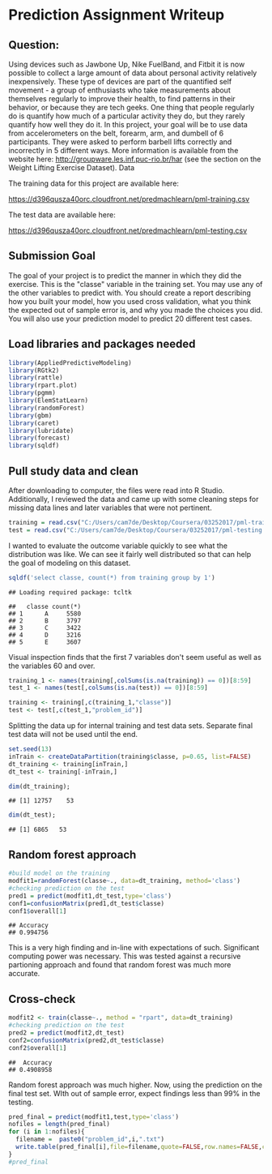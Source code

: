 # Prediction Assignment Writeup
## Question:

Using devices such as Jawbone Up, Nike FuelBand, and Fitbit it is now possible to collect a large amount of data about personal activity relatively inexpensively. These type of devices are part of the quantified self movement - a group of enthusiasts who take measurements about themselves regularly to improve their health, to find patterns in their behavior, or because they are tech geeks. One thing that people regularly do is quantify how much of a particular activity they do, but they rarely quantify how well they do it. In this project, your goal will be to use data from accelerometers on the belt, forearm, arm, and dumbell of 6 participants. They were asked to perform barbell lifts correctly and incorrectly in 5 different ways. More information is available from the website here: http://groupware.les.inf.puc-rio.br/har (see the section on the Weight Lifting Exercise Dataset).
Data

The training data for this project are available here:

https://d396qusza40orc.cloudfront.net/predmachlearn/pml-training.csv

The test data are available here:

https://d396qusza40orc.cloudfront.net/predmachlearn/pml-testing.csv

## Submission Goal

The goal of your project is to predict the manner in which they did the exercise. This is the "classe" variable in the training set. You may use any of the other variables to predict with. You should create a report describing how you built your model, how you used cross validation, what you think the expected out of sample error is, and why you made the choices you did. You will also use your prediction model to predict 20 different test cases.

## Load libraries and packages needed


```r
library(AppliedPredictiveModeling)
library(RGtk2)
library(rattle)
library(rpart.plot)
library(pgmm)
library(ElemStatLearn)
library(randomForest)
library(gbm)
library(caret)
library(lubridate)
library(forecast)
library(sqldf)
```

## Pull study data and clean

After downloading to computer, the files were read into R Studio. Additionally, I reviewed the data and came up with some cleaning steps for missing data lines and later variables that were not pertinent.


```r
training = read.csv("C:/Users/cam7de/Desktop/Coursera/03252017/pml-training.csv",na.strings=c("NA","#DIV/0!",""))
test = read.csv("C:/Users/cam7de/Desktop/Coursera/03252017/pml-testing.csv",na.strings=c("NA","#DIV/0!",""))
```

I wanted to evaluate the outcome variable quickly to see what the distribution was like. We can see it fairly well distributed so that can help the goal of modeling on this dataset.


```r
sqldf('select classe, count(*) from training group by 1')
```

```
## Loading required package: tcltk
```

```
##   classe count(*)
## 1      A     5580
## 2      B     3797
## 3      C     3422
## 4      D     3216
## 5      E     3607
```

Visual inspection finds that the first 7 variables don't seem useful as well as the variables 60 and over.


```r
training_1 <- names(training[,colSums(is.na(training)) == 0])[8:59]
test_1 <- names(test[,colSums(is.na(test)) == 0])[8:59]

training <- training[,c(training_1,"classe")]
test <- test[,c(test_1,"problem_id")]
```

Splitting the data up for internal training and test data sets. Separate final test data will not be used until the end.


```r
set.seed(13)
inTrain <- createDataPartition(training$classe, p=0.65, list=FALSE)
dt_training <- training[inTrain,]
dt_test <- training[-inTrain,]

dim(dt_training); 
```

```
## [1] 12757    53
```

```r
dim(dt_test);
```

```
## [1] 6865   53
```

## Random forest approach


```r
#build model on the training
modfit1=randomForest(classe~., data=dt_training, method='class')
#checking prediction on the test
pred1 = predict(modfit1,dt_test,type='class') 
conf1=confusionMatrix(pred1,dt_test$classe)
conf1$overall[1]
```

```
## Accuracy 
## 0.994756
```

This is a very high finding and in-line with expectations of such. Significant computing power was necessary. This was tested against a recursive partioning approach and found that random forest was much more accurate.

## Cross-check


```r
modfit2 <- train(classe~., method = "rpart", data=dt_training)
#checking prediction on the test
pred2 = predict(modfit2,dt_test)
conf2=confusionMatrix(pred2,dt_test$classe)
conf2$overall[1]
```

```
##  Accuracy 
## 0.4908958
```

Random forest approach was much higher. Now, using the prediction on the final test set. WIth out of sample error, expect findings less than 99% in the testing.


```r
pred_final = predict(modfit1,test,type='class') 
nofiles = length(pred_final)
for (i in 1:nofiles){
  filename =  paste0("problem_id",i,".txt")
  write.table(pred_final[i],file=filename,quote=FALSE,row.names=FALSE,col.names=FALSE)
}
#pred_final
```


